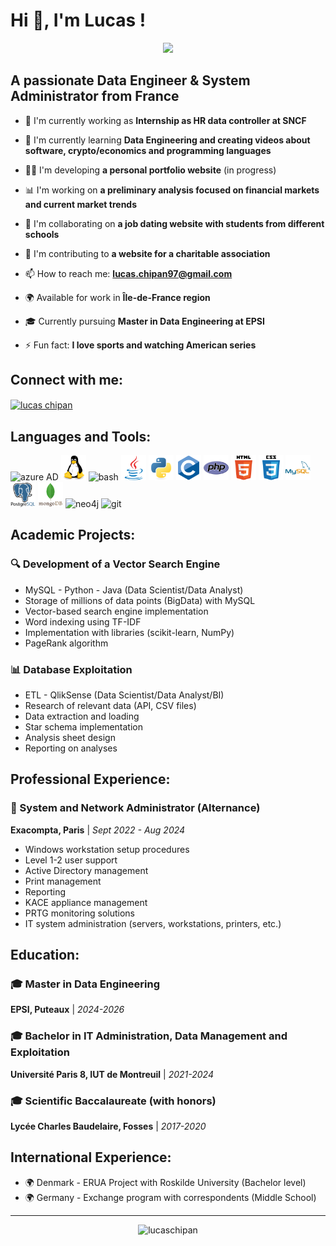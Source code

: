 # Hi 👋, I'm Lucas !

<div align="center">
  <img src="https://media.giphy.com/media/qgQUggAC3Pfv687qPC/giphy.gif" width="300"/>
</div>

## A passionate Data Engineer & System Administrator from France

- 🔭 I'm currently working as **Internship as HR data controller at SNCF**

- 🌱 I'm currently learning **Data Engineering and creating videos about software, crypto/economics and programming languages**

- 👨‍💻 I'm developing **a personal portfolio website** (in progress)

- 📊 I'm working on **a preliminary analysis focused on financial markets and current market trends**

- 👯 I'm collaborating on **a job dating website with students from different schools**

- 🤝 I'm contributing to **a website for a charitable association**

- 📫 How to reach me: **lucas.chipan97@gmail.com**

- 🌍 Available for work in **Île-de-France region**

- 🎓 Currently pursuing **Master in Data Engineering at EPSI**

- ⚡ Fun fact: **I love sports and watching American series**

## Connect with me:
<p align="left">
<a href="https://linkedin.com/in/lucas-chipan" target="blank"><img align="center" src="https://raw.githubusercontent.com/rahuldkjain/github-profile-readme-generator/master/src/images/icons/Social/linked-in-alt.svg" alt="lucas chipan" height="30" width="40" /></a>
</p>

## Languages and Tools:
<p align="left">
  <!-- System Administration -->
  <img src="https://www.vectorlogo.zone/logos/microsoft_azure/microsoft_azure-icon.svg" alt="azure AD" width="40" height="40"/>
  <img src="https://raw.githubusercontent.com/devicons/devicon/master/icons/linux/linux-original.svg" alt="linux" width="40" height="40"/>
  <img src="https://www.vectorlogo.zone/logos/gnu_bash/gnu_bash-icon.svg" alt="bash" width="40" height="40"/>
  
  <!-- Programming Languages -->
  <img src="https://raw.githubusercontent.com/devicons/devicon/master/icons/java/java-original.svg" alt="java" width="40" height="40"/>
  <img src="https://raw.githubusercontent.com/devicons/devicon/master/icons/python/python-original.svg" alt="python" width="40" height="40"/>
  <img src="https://raw.githubusercontent.com/devicons/devicon/master/icons/c/c-original.svg" alt="c" width="40" height="40"/>
  <img src="https://raw.githubusercontent.com/devicons/devicon/master/icons/php/php-original.svg" alt="php" width="40" height="40"/>
  
  <!-- Web Development -->
  <img src="https://raw.githubusercontent.com/devicons/devicon/master/icons/html5/html5-original-wordmark.svg" alt="html5" width="40" height="40"/>
  <img src="https://raw.githubusercontent.com/devicons/devicon/master/icons/css3/css3-original-wordmark.svg" alt="css3" width="40" height="40"/>
  
  <!-- Databases -->
  <img src="https://raw.githubusercontent.com/devicons/devicon/master/icons/mysql/mysql-original-wordmark.svg" alt="mysql" width="40" height="40"/>
  <img src="https://raw.githubusercontent.com/devicons/devicon/master/icons/postgresql/postgresql-original-wordmark.svg" alt="postgresql" width="40" height="40"/>
  <img src="https://raw.githubusercontent.com/devicons/devicon/master/icons/mongodb/mongodb-original-wordmark.svg" alt="mongodb" width="40" height="40"/>
  <img src="https://www.vectorlogo.zone/logos/neo4j/neo4j-icon.svg" alt="neo4j" width="40" height="40"/>
  
  <!-- Tools -->
  <img src="https://www.vectorlogo.zone/logos/git-scm/git-scm-icon.svg" alt="git" width="40" height="40"/>
</p>

## Academic Projects:

### 🔍 Development of a Vector Search Engine
- MySQL - Python - Java (Data Scientist/Data Analyst)
- Storage of millions of data points (BigData) with MySQL
- Vector-based search engine implementation
- Word indexing using TF-IDF
- Implementation with libraries (scikit-learn, NumPy)
- PageRank algorithm

### 📊 Database Exploitation
- ETL - QlikSense (Data Scientist/Data Analyst/BI)
- Research of relevant data (API, CSV files)
- Data extraction and loading
- Star schema implementation
- Analysis sheet design
- Reporting on analyses

## Professional Experience:

### 💼 System and Network Administrator (Alternance)
**Exacompta, Paris** | *Sept 2022 - Aug 2024*
- Windows workstation setup procedures
- Level 1-2 user support
- Active Directory management
- Print management
- Reporting
- KACE appliance management
- PRTG monitoring solutions
- IT system administration (servers, workstations, printers, etc.)

## Education:

### 🎓 Master in Data Engineering 
**EPSI, Puteaux** | *2024-2026*

### 🎓 Bachelor in IT Administration, Data Management and Exploitation
**Université Paris 8, IUT de Montreuil** | *2021-2024*

### 🎓 Scientific Baccalaureate (with honors)
**Lycée Charles Baudelaire, Fosses** | *2017-2020*

## International Experience:

- 🌍 Denmark - ERUA Project with Roskilde University (Bachelor level)
- 🌍 Germany - Exchange program with correspondents (Middle School)

---

<div align="center">
  <img src="https://github-readme-stats.vercel.app/api/top-langs?username=lucaschipan&show_icons=true&locale=en&layout=compact&theme=tokyonight" alt="lucaschipan" />
</div>
